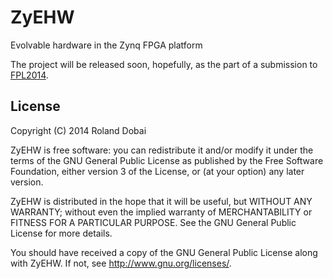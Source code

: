 # ZyEHW

Evolvable hardware in the Zynq FPGA platform

The project will be released soon, hopefully, as the part of a submission to 
[FPL2014](http://www.fpl2014.org/).

## License

Copyright (C) 2014  Roland Dobai

ZyEHW is free software: you can redistribute it and/or modify
it under the terms of the GNU General Public License as published by
the Free Software Foundation, either version 3 of the License, or
(at your option) any later version.

ZyEHW is distributed in the hope that it will be useful,
but WITHOUT ANY WARRANTY; without even the implied warranty of
MERCHANTABILITY or FITNESS FOR A PARTICULAR PURPOSE.  See the
GNU General Public License for more details.

You should have received a copy of the GNU General Public License
along with ZyEHW.  If not, see <http://www.gnu.org/licenses/>.

